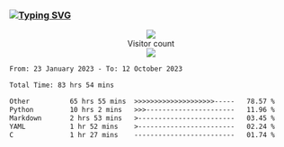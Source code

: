 ### <a href="https://git.io/typing-svg"><img src="https://readme-typing-svg.herokuapp.com?font=Fira+Code&pause=1000&width=435&lines=+Hi+%F0%9F%91%8B+There+is+Chenghow" alt="Typing SVG" /></a>
<p align="center"> 
  <img src="https://github-readme-stats.vercel.app/api?username=chenghow&show_icons=true"><br>
  Visitor count<br>
  <img src="https://profile-counter.glitch.me/chenghow/count.svg">
</p>

<!--START_SECTION:waka-->

```txt
From: 23 January 2023 - To: 12 October 2023

Total Time: 83 hrs 54 mins

Other          65 hrs 55 mins  >>>>>>>>>>>>>>>>>>>>-----   78.57 %
Python         10 hrs 2 mins   >>>----------------------   11.96 %
Markdown       2 hrs 53 mins   >------------------------   03.45 %
YAML           1 hr 52 mins    >------------------------   02.24 %
C              1 hr 27 mins    -------------------------   01.74 %
```

<!--END_SECTION:waka-->
